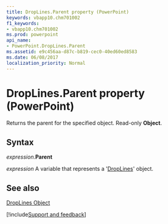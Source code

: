 ```yaml
---
title: DropLines.Parent property (PowerPoint)
keywords: vbapp10.chm701002
f1_keywords:
- vbapp10.chm701002
ms.prod: powerpoint
api_name:
- PowerPoint.DropLines.Parent
ms.assetid: e9c456aa-d87c-b819-cec0-40ed60ed8583
ms.date: 06/08/2017
localization_priority: Normal
---
```



# DropLines.Parent property (PowerPoint)

Returns the parent for the specified object. Read-only  **Object**.


## Syntax

_expression_.**Parent**

_expression_ A variable that represents a '[DropLines](PowerPoint.DropLines.md)' object.


## See also



[DropLines Object](PowerPoint.DropLines.md)

[!include[Support and feedback](~/includes/feedback-boilerplate.md)]